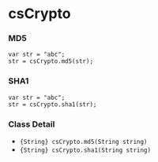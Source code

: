 csCrypto
=========

### MD5

```
var str = "abc";
str = csCrypto.md5(str);
```

### SHA1

```
var str = "abc";
str = csCrypto.sha1(str);
```

### Class Detail

- `{String} csCrypto.md5(String string)`
- `{String} csCrypto.sha1(String string)`
